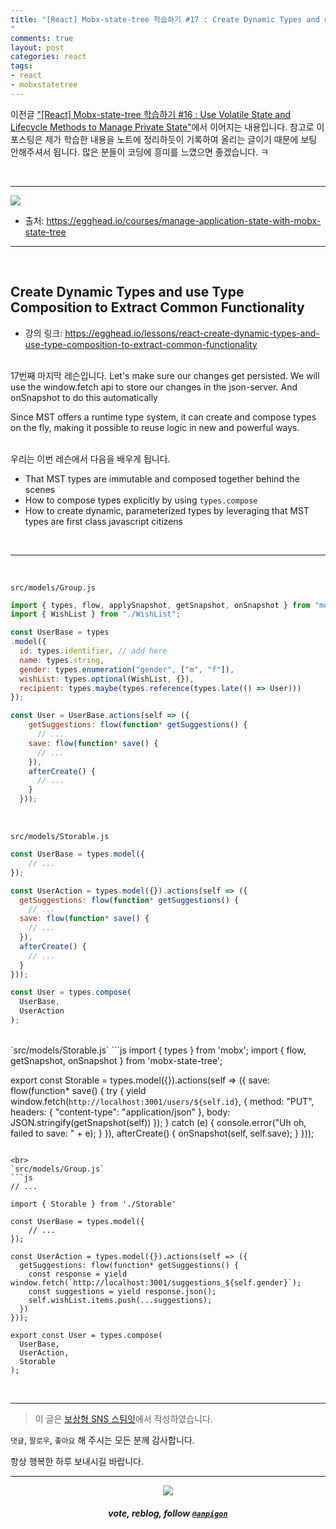 ```yaml
---
title: "[React] Mobx-state-tree 학습하기 #17 : Create Dynamic Types and use Type Composition to Extract Common Functionality
"
comments: true
layout: post
categories: react
tags:
- react
- mobxstatetree
---
```


이전글 ["\[React\] Mobx-state-tree 학습하기 #16 : Use Volatile State and Lifecycle Methods to Manage Private State"](/zzan/@anpigon/react-mobx-state-tree-15-use-volatile-state-and-lifecycle-methods-to-manage-private-state)에서 이어지는 내용입니다. 참고로 이 포스팅은 제가 학습한 내용을 노트에 정리하듯이 기록하여 올리는 글이기 때문에 보팅 안해주셔서 됩니다.  많은 분들이 코딩에 흥미를  느꼈으면 좋겠습니다.  ㅋ

<br>

***

![](https://files.steempeak.com/file/steempeak/anpigon/sYISPibs-E1848CE185A6E18486E185A9E186A820E1848BE185A5E186B9E18482E185B3E186AB20E18483E185B5E1848CE185A1E1848BE185B5E186AB.png)
* 출처: https://egghead.io/courses/manage-application-state-with-mobx-state-tree

***

<br>

## Create Dynamic Types and use Type Composition to Extract Common Functionality

* 강의 링크: https://egghead.io/lessons/react-create-dynamic-types-and-use-type-composition-to-extract-common-functionality

<br>17번째 마지막 레슨입니다. Let's make sure our changes get persisted. We will use the window.fetch api to store our changes in the json-server. And onSnapshot to do this automatically

Since MST offers a runtime type system, it can create and compose types on the fly, making it possible to reuse logic in new and powerful ways.

<br>우리는 이번 레슨에서 다음을 배우게 됩니다.

- That MST types are immutable and composed together behind the scenes
- How to compose types explicitly by using `types.compose`
- How to create dynamic, parameterized types by leveraging that MST types are first class javascript citizens

<br>

***

<br>



`src/models/Group.js`
```js
import { types, flow, applySnapshot, getSnapshot, onSnapshot } from "mobx-state-tree";
import { WishList } from "./WishList";

const UserBase = types
.model({
  id: types.identifier, // add here
  name: types.string,
  gender: types.enumeration("gender", ["m", "f"]),
  wishList: types.optional(WishList, {}),
  recipient: types.maybe(types.reference(types.late(() => User)))
});

const User = UserBase.actions(self => ({
    getSuggestions: flow(function* getSuggestions() {
      // ...
    save: flow(function* save() {
      // ...
    }),
    afterCreate() {
      // ...
    }
  }));
```

<br>


`src/models/Storable.js`
```js
const UserBase = types.model({
	// ...  
});

const UserAction = types.model({}).actions(self => ({
  getSuggestions: flow(function* getSuggestions() {
    // ...
  save: flow(function* save() {
    // ...
  }),
  afterCreate() {
    // ...
  }
}));

const User = types.compose(
  UserBase,
  UserAction
);
```

<br>
`src/models/Storable.js`
```js
import { types } from 'mobx';
import { flow, getSnapshot, onSnapshot } from 'mobx-state-tree';

export const Storable = types.model({}).actions(self => ({
  save: flow(function* save() {
    try {
      yield window.fetch(`http://localhost:3001/users/${self.id}`, {
        method: "PUT",
        headers: { "content-type": "application/json" },
        body: JSON.stringify(getSnapshot(self))
      });
    } catch (e) {
      console.error("Uh oh, failed to save: " + e);
    }
  }),
  afterCreate() {
    onSnapshot(self, self.save);
  }
}));
```

<br>
`src/models/Group.js`
```js
// ...

import { Storable } from './Storable'

const UserBase = types.model({
	// ...  
});

const UserAction = types.model({}).actions(self => ({
  getSuggestions: flow(function* getSuggestions() {
    const response = yield window.fetch(`http://localhost:3001/suggestions_${self.gender}`);
    const suggestions = yield response.json();
    self.wishList.items.push(...suggestions);
  })
}));

export const User = types.compose(
  UserBase,
  UserAction,
  Storable
);
```

<br>

***

> 이 글은 [보상형 SNS 스팀잇](https://steemit.com/@anpigon)에서 작성하였습니다.

`댓글`, `팔로우`, `좋아요` 해 주시는 모든 분께 감사합니다.

항상 행복한 하루 보내시길 바랍니다.

***

<center><img src='https://steemitimages.com/400x0/https://cdn.steemitimages.com/DQmQmWhMN6zNrLmKJRKhvSScEgWZmpb8zCeE2Gray1krbv6/BC054B6E-6F73-46D0-88E4-C88EB8167037.jpeg'><h5>vote, reblog, follow <code><a href='https://steemit.com/@anpigon'>@anpigon</a></code></h5></center>

<br>
